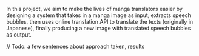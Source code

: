 In this project, we aim to make the lives of manga translators easier by designing a system that takes in a manga image as input, extracts speech bubbles, then uses online translation API to translate the texts (originally in Japanese), finally producing a new image with translated speech bubbles as output.

// Todo: a few sentences about approach taken, results 